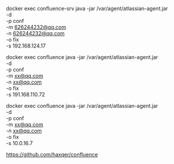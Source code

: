 docker exec confluence-srv java -jar /var/agent/atlassian-agent.jar \
    -d \
    -p conf \
    -m 626244232@qq.com \
    -n 626244232@qq.com \
    -o fix \
    -s 192.168.124.17


docker exec confluence java -jar /var/agent/atlassian-agent.jar \
    -d \
    -p conf \
    -m xx@qq.com \
    -n xx@qq.com \
    -o fix \
    -s 191.168.110.72

 docker exec confluence java -jar /var/agent/atlassian-agent.jar \
     -d \
     -p conf \
     -m xx@qq.com \
     -n xx@qq.com \
     -o fix \
     -s   10.0.16.7


https://github.com/haxqer/confluence